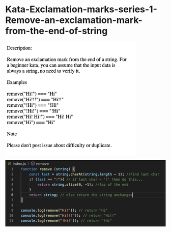 # Kata-Exclamation-marks-series-1-Remove-an-exclamation-mark-from-the-end-of-string

![screen image](pic.png)

![code image](code.png)

